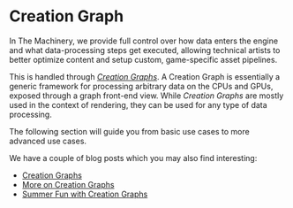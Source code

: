 # Creation Graph

In The Machinery, we provide full control over how data enters the engine and what data-processing 
steps get executed, allowing technical artists to better optimize content and setup custom,
game-specific asset pipelines. 

This is handled through [*Creation Graphs*]({{the_machinery_book}}/creation_graphs/concept.html). A Creation Graph is essentially a generic framework for 
processing arbitrary data on the CPUs and GPUs, exposed through a graph front-end view. While *Creation Graphs* are mostly used in the context of rendering, they can be used for any type of data processing.

The following section will guide you from basic use cases to more advanced use cases.

We have a couple of blog posts which you may also find interesting:

- [Creation Graphs](https://ourmachinery.com/post/creation-graphs/)
- [More on Creation Graphs](https://ourmachinery.com/post/more-on-creation-graphs/)
- [Summer Fun with Creation Graphs](https://ourmachinery.com/post/summer-fun-with-creation-graphs/)

